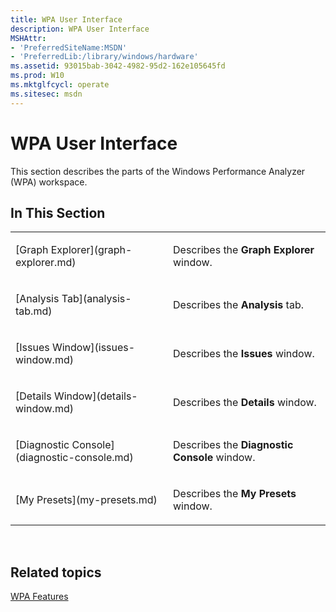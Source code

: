 ```yaml
---
title: WPA User Interface
description: WPA User Interface
MSHAttr:
- 'PreferredSiteName:MSDN'
- 'PreferredLib:/library/windows/hardware'
ms.assetid: 93015bab-3042-4982-95d2-162e105645fd
ms.prod: W10
ms.mktglfcycl: operate
ms.sitesec: msdn
---
```


# WPA User Interface


This section describes the parts of the Windows Performance Analyzer (WPA) workspace.

## In This Section


<table>
<colgroup>
<col width="50%" />
<col width="50%" />
</colgroup>
<tbody>
<tr class="odd">
<td><p>[Graph Explorer](graph-explorer.md)</p></td>
<td><p>Describes the <strong>Graph Explorer</strong> window.</p></td>
</tr>
<tr class="even">
<td><p>[Analysis Tab](analysis-tab.md)</p></td>
<td><p>Describes the <strong>Analysis</strong> tab.</p></td>
</tr>
<tr class="odd">
<td><p>[Issues Window](issues-window.md)</p></td>
<td><p>Describes the <strong>Issues</strong> window.</p></td>
</tr>
<tr class="even">
<td><p>[Details Window](details-window.md)</p></td>
<td><p>Describes the <strong>Details</strong> window.</p></td>
</tr>
<tr class="odd">
<td><p>[Diagnostic Console](diagnostic-console.md)</p></td>
<td><p>Describes the <strong>Diagnostic Console</strong> window.</p></td>
</tr>
<tr class="even">
<td><p>[My Presets](my-presets.md)</p></td>
<td><p>Describes the <strong>My Presets</strong> window.</p></td>
</tr>
</tbody>
</table>

 

## Related topics


[WPA Features](wpa-features.md)

 

 







